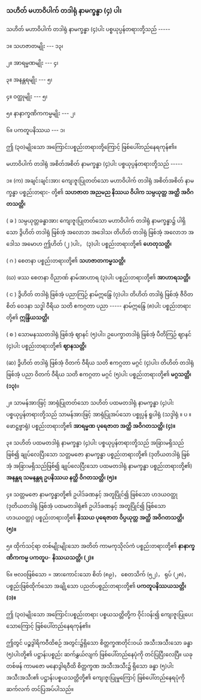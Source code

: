 ### သဟိတ် မဟာဝိပါက် တဒါရုံ နာမက္ခန္ဓာ (၄) ပါး

သဟိတ် မဟာဝိပါက် တဒါရုံ နာမက္ခန္ဓာ (၄)ပါး ပစ္စယုပ္ပန်တရားတို့သည် -----

၁။ သဟဇာတမျိုး --- ၁၃၊

၂။ အာရမ္မဏမျိုး --- ၄၊

၃။ အနန္တရမျိုး --- ၅၊

၄။ ဝတ္ထုမျိုး --- ၅၊

၅။ နာနာက္ခဏိကကမ္မမျိုး --- ၂၊

၆။ ပကတူပနိဿယ --- ၁၊

ဤ (၃၀)မျိုးသော အကြောင်းပစ္စည်းတရားတို့ကြောင့် ဖြစ်ပေါ်တည်နေရကုန်၏။

မဟာဝိပါက် တဒါရုံ အစိတ်အစိတ် နာမက္ခန္ဓာ (၄)ပါး ပစ္စယုပ္ပန်တရားတို့သည် -----

၁။ (က) အချင်းချင်းအား ကျေးဇူးပြုတတ်သော မဟာဝိပါက် တဒါရုံ အစိတ်အစိတ် နာမက္ခန္ဓာ ပစ္စည်းတရား-
တို့၏ **သဟဇာတ အညမည နိဿယ ဝိပါက သမ္ပယုတ္တ အတ္ထိ အဝိဂတသတ္တိ၊**

( ခ ) သမ္ပယုတ္တခန္ဓာအား ကျေးဇူးပြုတတ်သော မဟာဝိပါက် တဒါရုံ နာမက္ခန္ဓာ၌ ပါရှိသော ဒွိဟိတ် တဒါရုံ
ဖြစ်အံ့ အလောဘ အဒေါသ၊ တိဟိတ် တဒါရုံ ဖြစ်အံ့ အလောဘ အဒေါသ အမောဟ ဤဟိတ်
(၂ )ပါး， (၃)ပါး ပစ္စည်းတရားတို့၏ **ဟေတုသတ္တိ၊**

( ဂ ) စေတနာ ပစ္စည်းတရားတို့၏ **သဟဇာတကမ္မသတ္တိ၊**

(ဃ) ဖဿ စေတနာ ဝိညာဏ် နာမ်အာဟာရ (၃)ပါး ပစ္စည်းတရားတို့၏ **အာဟာရသတ္တိ၊**

( င ) ဒွိဟိတ် တဒါရုံ ဖြစ်အံ့ ပညာကြဉ် နာမ်ဣန္ဒြေ (၇)ပါး၊ တိဟိတ် တဒါရုံ ဖြစ်အံ့ ဇီဝိတ စိတ် ဝေဒနာ
သဒ္ဓါ ဝီရိယ သတိ ဧကဂ္ဂတာ ပညာ ----- နာမ်ဣန္ဒြေ (၈)ပါး ပစ္စည်းတရားတို့၏ **ဣန္ဒြိယသတ္တိ၊**

( စ ) သောမနဿတဒါရုံ ဖြစ်အံ့ ဈာနင် (၅)ပါး၊ ဥပေက္ခာတဒါရုံ ဖြစ်အံ့ ပီတိကြဉ် ဈာနင် (၄)ပါး
ပစ္စည်းတရားတို့၏ **ဈာနသတ္တိ၊**

(ဆ) ဒွိဟိတ် တဒါရုံ ဖြစ်အံ့ ဝိတက် ဝီရိယ သတိ ဧကဂ္ဂတာ မဂ္ဂင် (၄)ပါး၊ တိဟိတ် တဒါရုံ ဖြစ်အံ့ ပညာ
ဝိတက် ဝီရိယ သတိ ဧကဂ္ဂတာ မဂ္ဂင် (၅)ပါး ပစ္စည်းတရားတို့၏ **မဂ္ဂသတ္တိ၊ (၁၃)**။

၂။ သာမန်အားဖြင့် အာရုံပြုတတ်သော သဟိတ် ပထမတဒါရုံ နာမက္ခန္ဓာ (၄)ပါး ပစ္စယုပ္ပန်တရားတို့သည်
သာမန်အားဖြင့် အာရုံပြုအပ်သော ပစ္စုပ္ပန် ရူပါရုံ (သဒ္ဒါရုံ ။ ပ ။ ဖောဋ္ဌဗ္ဗာရုံ) ပစ္စည်းတရားတို့၏ **အာရမ္မဏ**
**ပုရေဇာတ အတ္ထိ အဝိဂတသတ္တိ၊ (၄)။**

၃။ သဟိတ် ပထမတဒါရုံ နာမက္ခန္ဓာ (၄)ပါး ပစ္စယုပ္ပန်တရားတို့သည် အခြားမရှိသည်ဖြစ်၍ ချုပ်လေပြီးသော
သတ္တမဇော နာမက္ခန္ဓာ ပစ္စည်းတရားတို့၏ (ဒုတိယတဒါရုံ ဖြစ်အံ့ အခြားမရှိသည်ဖြစ်၍ ချုပ်လေပြီးသော
ပထမတဒါရုံ နာမက္ခန္ဓာ ပစ္စည်းတရားတို့၏) **အနန္တရ သမနန္တရ ဥပနိဿယ နတ္ထိ ဝိဂတသတ္တိ၊ (၅)။**

၄။ သတ္တမဇော နာမက္ခန္ဓာတို့၏ ဥပါဒ်ခဏနှင့် အတူပြိုင်၍ ဖြစ်သော ဟဒယဝတ္ထု (ဒုတိယတဒါရုံ ဖြစ်အံ့
ပထမတဒါရုံ၏ ဥပါဒ်ခဏနှင့် အတူပြိုင်၍ ဖြစ်သော ဟဒယဝတ္ထု) ပစ္စည်းတရားတို့၏ **နိဿယ ပုရေဇာတ**
**ဝိပ္ပယုတ္တ အတ္ထိ အဝိဂတသတ္တိ၊ (၅)။**

၅။ ထိုက်သင့်ရာ တစ်မျိုးမျိုးသော အတိတ် ကာမကုသိုလ်ကံ ပစ္စည်းတရားတို့၏ **နာနာက္ခဏိကကမ္မ ပကတူပ**-
**နိဿယသတ္တိ၊ (၂)။**

၆။ ဗလ၀ဖြစ်သော = အားကောင်းသော စိတ် (၈၉)， စေတသိက် (၅၂)， ရုပ် (၂၈)， ပစ္စည်းဖြစ်ထိုက်သော
အချို့သော ပညတ်ပစ္စည်းတရားတို့၏ **ပကတူပနိဿယသတ္တိ၊ (၁)။**

ဤ (၃၀)မျိုးသော အကြောင်းပစ္စည်းတရား ပစ္စယသတ္တိတို့က ဝိုင်းဝန်း၍ ကျေးဇူးပြုပေးသောကြောင့်
ဖြစ်ပေါ်တည်နေရကုန်၏။

ဤတွင် ပဉ္စဒွါရိကဝီထိစဉ် အတွင်း၌ရှိသော စိတ္တက္ခဏတိုင်းဝယ် အသီးအသီးသော ခန္ဓာ (၅)ပါးတို့၏
ပဋ္ဌာန်းပစ္စည်း ဆက်နွှယ်လျက် ဖြစ်ပေါ်တည်နေပုံကို တင်ပြပြီးလေပြီ။ ယခု တစ်ဖန် ကာမဇော မနောဒွါရဝီထိ
စိတ္တက္ခဏ အသီးအသီး၌ ရှိသော ခန္ဓာ (၅)ပါး အသီးအသီး၏ ပဋ္ဌာန်းပစ္စယသတ္တိတို့၏ ကျေးဇူးပြုမှုကြောင့်
ဖြစ်ပေါ်တည်နေရပုံကို ဆက်လက် တင်ပြအပ်ပါသည်။
